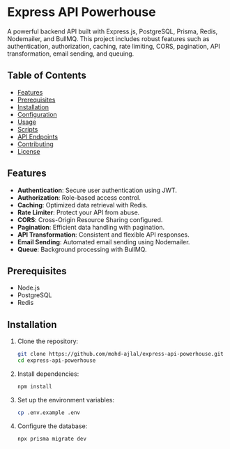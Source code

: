 # Express API Powerhouse

A powerful backend API built with Express.js, PostgreSQL, Prisma, Redis, Nodemailer, and BullMQ. This project includes robust features such as authentication, authorization, caching, rate limiting, CORS, pagination, API transformation, email sending, and queuing.

## Table of Contents

- [Features](#features)
- [Prerequisites](#prerequisites)
- [Installation](#installation)
- [Configuration](#configuration)
- [Usage](#usage)
- [Scripts](#scripts)
- [API Endpoints](#api-endpoints)
- [Contributing](#contributing)
- [License](#license)

## Features

- **Authentication**: Secure user authentication using JWT.
- **Authorization**: Role-based access control.
- **Caching**: Optimized data retrieval with Redis.
- **Rate Limiter**: Protect your API from abuse.
- **CORS**: Cross-Origin Resource Sharing configured.
- **Pagination**: Efficient data handling with pagination.
- **API Transformation**: Consistent and flexible API responses.
- **Email Sending**: Automated email sending using Nodemailer.
- **Queue**: Background processing with BullMQ.

## Prerequisites

- Node.js
- PostgreSQL
- Redis

## Installation

1. Clone the repository:

   ```bash
   git clone https://github.com/mohd-ajlal/express-api-powerhouse.git
   cd express-api-powerhouse

2. Install dependencies:

    ```bash
    npm install

3. Set up the environment variables:

    ```bash
    cp .env.example .env

4. Configure the database:

    ```bash
    npx prisma migrate dev
